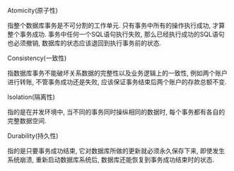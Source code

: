 Atomicity(原子性)

指整个数据库事务是不可分割的工作单元. 只有事务中所有的操作执行成功, 才算整个事务成功. 事务中任何一个SQL语句执行失败, 那么已经执行成功的SQL语句也必须撤销, 数据库的状态应该退回到执行事务前的状态.

Consistency(一致性)

指数据库事务不能破坏关系数据的完整性以及业务逻辑上的一致性, 例如两个账户进行转账, 不管事务成功还是失败, 应该保证事务结束后两个账户的存款总额不变.

Isolation(隔离性)

指的是在并发环境中, 当不同的事务同时操纵相同的数据时, 每个事务都有各自的完整数据空间.

Durability(持久性)

指的是只要事务成功结束, 它对数据库所做的更新就必须永久保存下来, 即使发生系统崩溃, 重新启动数据库系统后, 数据库还能恢复到事务成功结束时的状态.

